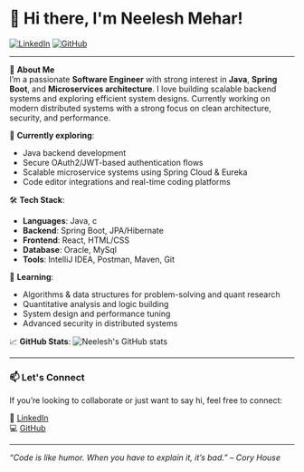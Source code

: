 # 👋 Hi there, I'm Neelesh Mehar!

[![LinkedIn](https://img.shields.io/badge/LinkedIn-Connect-blue?logo=linkedin)](https://www.linkedin.com/in/neeleshmehar)
[![GitHub](https://img.shields.io/github/followers/neel1210?label=Follow&style=social)](https://github.com/neel1210)

---

🚀 **About Me**  
I’m a passionate **Software Engineer** with strong interest in **Java**, **Spring Boot**, and **Microservices architecture**. I love building scalable backend systems and exploring efficient system designs. Currently working on modern distributed systems with a strong focus on clean architecture, security, and performance.

💼 **Currently exploring**:
- Java backend development
- Secure OAuth2/JWT-based authentication flows
- Scalable microservice systems using Spring Cloud & Eureka
- Code editor integrations and real-time coding platforms

🛠️ **Tech Stack**:
- **Languages**: Java, c
- **Backend**: Spring Boot, JPA/Hibernate
- **Frontend**: React, HTML/CSS
- **Database**: Oracle, MySql 
- **Tools**: IntelliJ IDEA, Postman, Maven, Git

🌱 **Learning**:
- Algorithms & data structures for problem-solving and quant research
- Quantitative analysis and logic building
- System design and performance tuning
- Advanced security in distributed systems

📈 **GitHub Stats**:
![Neelesh's GitHub stats](https://github-readme-stats.vercel.app/api?username=neel1210&show_icons=true&theme=github_dark)

---

### 📫 Let's Connect
If you’re looking to collaborate or just want to say hi, feel free to connect:

📍 [LinkedIn](https://www.linkedin.com/in/neeleshmehar)  
💻 [GitHub](https://github.com/neel1210)

---

_“Code is like humor. When you have to explain it, it’s bad.” – Cory House_
